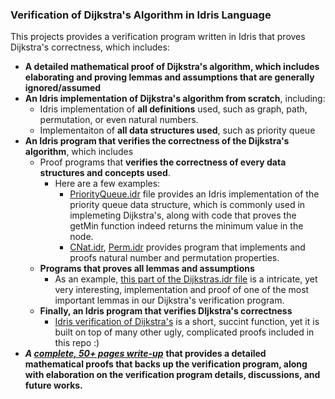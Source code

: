### Verification of Dijkstra's Algorithm in Idris Language

<meta name="google-site-verification" content="ktIykBY0aW2s13ECmn4MGcr4DnMJkXfoMma02iQ816k" />

This projects provides a verification program written in Idris that proves Dijkstra's correctness, which includes: 
- **A detailed mathematical proof of Dijkstra's algorithm, which includes elaborating and proving lemmas and assumptions that are generally ignored/assumed**
- **An Idris implementation of Dijkstra's algorithm from scratch**, including: 
  - Idris implementation of **all definitions** used, such as graph, path, permutation, or even natural numbers. 
  - Implementaiton of **all data structures used**, such as priority queue
- **An Idris program that verifies the correctness of the Dijkstra's algorithm**, which includes 
  - Proof programs that **verifies the correctness of every data structures and concepts used**. 
      - Here are a few examples: 
        - [PriorityQueue.idr](https://github.com/EileenFeng/Verifying-Dijkstras-Algorithm-in-Idris/blob/master/dijkstras_verification_code/PriorityQueue.idr) file provides an Idris implementation of the priority queue data structure, which is commonly used in implemeting Dijkstra's, along with code that proves the getMin function indeed returns the minimum value in the node. 
        - [CNat.idr](https://github.com/EileenFeng/Verifying-Dijkstras-Algorithm-in-Idris/blob/master/dijkstras_verification_code/CNat.idr), [Perm.idr](https://github.com/EileenFeng/Verifying-Dijkstras-Algorithm-in-Idris/blob/master/dijkstras_verification_code/Perm.idr) provides program that implements and proofs natural number and permutation properties.
  - **Programs that proves all lemmas and assumptions**
      - As an example, [this part of the Dijkstras.idr file](https://github.com/EileenFeng/Verifying-Dijkstras-Algorithm-in-Idris/blob/master/dijkstras_verification_code/Dijkstras.idr#L539-L744) is a intricate, yet very interesting, implementation and proof of one of the most important lemmas in our Dijkstra's verification program.
  - **Finally, an Idris program that verifies DIjkstra's correctness**
      - [Idris verification of Dijkstra's](https://github.com/EileenFeng/Verifying-Dijkstras-Algorithm-in-Idris/blob/master/dijkstras_verification_code/Dijkstras.idr#L764-L785) is a short, succint function, yet it is built on top of many other ugly, complicated proofs included in this repo :) 
- ***A [complete, 50+ pages write-up](https://github.com/EileenFeng/Verifying-Dijkstras-Algorithm-in-Idris/blob/master/DijkstrasVerificationInIdrisWriteup.pdf)*** **that provides a detailed mathematical proofs that backs up the verification program, along with elaboration on the verification program details, discussions, and future works.**
